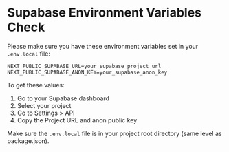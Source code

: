 # Supabase Environment Variables Check

Please make sure you have these environment variables set in your `.env.local` file:

```
NEXT_PUBLIC_SUPABASE_URL=your_supabase_project_url
NEXT_PUBLIC_SUPABASE_ANON_KEY=your_supabase_anon_key
```

To get these values:
1. Go to your Supabase dashboard
2. Select your project
3. Go to Settings > API
4. Copy the Project URL and anon public key

Make sure the `.env.local` file is in your project root directory (same level as package.json).
